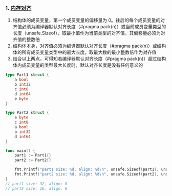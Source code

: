 ### 1. [内存对齐](https://zhuanlan.zhihu.com/p/53413177)
1. 结构体的成员变量，第一个成员变量的偏移量为 0。往后的每个成员变量的对齐值必须为编译器默认对齐长度（#pragma pack(n)）或当前成员变量类型的长度（unsafe.Sizeof），取最小值作为当前类型的对齐值。其偏移量必须为对齐值的整数倍
2. 结构体本身，对齐值必须为编译器默认对齐长度（#pragma pack(n)）或结构体的所有成员变量类型中的最大长度，取最大数的最小整数倍作为对齐值
3. 结合以上两点，可得知若编译器默认对齐长度（#pragma pack(n)）超过结构体内成员变量的类型最大长度时，默认对齐长度是没有任何意义的

```go
type Part1 struct {
	a bool
	b int32
	c int8
	d int64
	e byte
}

type Part2 struct {
	e byte
	c int8
	a bool
	b int32
	d int64
}

func main() {
	part1 := Part1{}
	part2 := Part2{}

	fmt.Printf("part1 size: %d, align: %d\n", unsafe.Sizeof(part1), unsafe.Alignof(part1))
	fmt.Printf("part2 size: %d, align: %d\n", unsafe.Sizeof(part2), unsafe.Alignof(part2))
}
// part1 size: 32, align: 8
// part2 size: 16, align: 8
```
